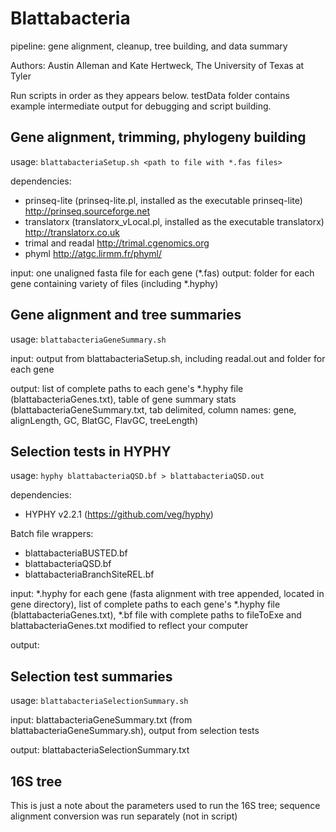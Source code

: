 Blattabacteria 
==============
pipeline: gene alignment, cleanup, tree building, and data summary

Authors: Austin Alleman and Kate Hertweck, The University of Texas at Tyler

Run scripts in order as they appears below. testData folder contains example intermediate output for debugging and script building.

## Gene alignment, trimming, phylogeny building
usage: `blattabacteriaSetup.sh <path to file with *.fas files>`

dependencies: 
* prinseq-lite (prinseq-lite.pl, installed as the executable prinseq-lite) http://prinseq.sourceforge.net
* translatorx (translatorx_vLocal.pl, installed as the executable translatorx) http://translatorx.co.uk
* trimal and readal http://trimal.cgenomics.org
* phyml http://atgc.lirmm.fr/phyml/

input: one unaligned fasta file for each gene (*.fas)
output: folder for each gene containing variety of files (including *.hyphy)

## Gene alignment and tree summaries

usage: `blattabacteriaGeneSummary.sh`

input: output from blattabacteriaSetup.sh, including readal.out and folder for each gene 

output: list of complete paths to each gene's *.hyphy file (blattabacteriaGenes.txt), table of gene summary stats (blattabacteriaGeneSummary.txt, tab delimited, column names: gene, alignLength, GC, BlatGC, FlavGC, treeLength)

## Selection tests in HYPHY

usage: `hyphy blattabacteriaQSD.bf > blattabacteriaQSD.out`

dependencies:
* HYPHY v2.2.1 (https://github.com/veg/hyphy)

Batch file wrappers:
* blattabacteriaBUSTED.bf
* blattabacteriaQSD.bf
* blattabacteriaBranchSiteREL.bf

input: *.hyphy for each gene (fasta alignment with tree appended, located in gene directory), list of complete paths to each gene's *.hyphy file (blattabacteriaGenes.txt), *.bf file with complete paths to fileToExe and blattabacteriaGenes.txt modified to reflect your computer

output: 
	
## Selection test summaries

usage: `blattabacteriaSelectionSummary.sh`

input: blattabacteriaGeneSummary.txt (from blattabacteriaGeneSummary.sh), output from selection tests

output: blattabacteriaSelectionSummary.txt

## 16S tree
This is just a note about the parameters used to run the 16S tree; sequence alignment conversion was run separately (not in script)
